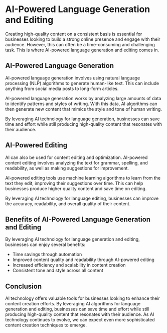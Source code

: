 AI-Powered Language Generation and Editing
=========================================================================================

Creating high-quality content on a consistent basis is essential for businesses looking to build a strong online presence and engage with their audience. However, this can often be a time-consuming and challenging task. This is where AI-powered language generation and editing comes in.

AI-Powered Language Generation
------------------------------

AI-powered language generation involves using natural language processing (NLP) algorithms to generate human-like text. This can include anything from social media posts to long-form articles.

AI-powered language generation works by analyzing large amounts of data to identify patterns and styles of writing. With this data, AI algorithms can then generate new content that mimics the style and tone of human writing.

By leveraging AI technology for language generation, businesses can save time and effort while still producing high-quality content that resonates with their audience.

AI-Powered Editing
------------------

AI can also be used for content editing and optimization. AI-powered content editing involves analyzing the text for grammar, spelling, and readability, as well as making suggestions for improvement.

AI-powered editing tools use machine learning algorithms to learn from the text they edit, improving their suggestions over time. This can help businesses produce higher quality content and save time on editing.

By leveraging AI technology for language editing, businesses can improve the accuracy, readability, and overall quality of their content.

Benefits of AI-Powered Language Generation and Editing
------------------------------------------------------

By leveraging AI technology for language generation and editing, businesses can enjoy several benefits:

* Time savings through automation
* Improved content quality and readability through AI-powered editing
* Increased efficiency and scalability in content creation
* Consistent tone and style across all content

Conclusion
----------

AI technology offers valuable tools for businesses looking to enhance their content creation efforts. By leveraging AI algorithms for language generation and editing, businesses can save time and effort while still producing high-quality content that resonates with their audience. As AI technology continues to evolve, we can expect even more sophisticated content creation techniques to emerge.


